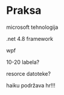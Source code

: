 # Praksa
microsoft tehnologija

.net 4.8 framework

wpf

10-20 labela?

resorce datoteke?

haiku podržava hr!!!
